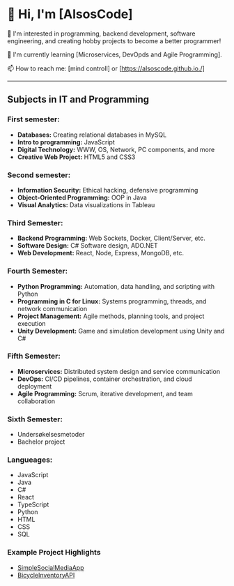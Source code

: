 # 👋 Hi, I'm [AlsosCode]

👀 I'm interested in programming, backend development, software engineering, and creating hobby projects to become a better programmer!

🌱 I'm currently learning [Microservices, DevOpds and Agile Programming].

📫 How to reach me: [mind controll] or [https://alsoscode.github.io./]

---

## Subjects in IT and Programming

### First semester:
- **Databases:** Creating relational databases in MySQL
- **Intro to programming:** JavaScript
- **Digital Technology:** WWW, OS, Network, PC components, and more
- **Creative Web Project:** HTML5 and CSS3

### Second semester:
- **Information Security:** Ethical hacking, defensive programming
- **Object-Oriented Programming:** OOP in Java
- **Visual Analytics:** Data visualizations in Tableau

### Third Semester:
- **Backend Programming:** Web Sockets, Docker, Client/Server, etc.
- **Software Design:** C# Software design, ADO.NET
- **Web Development:** React, Node, Express, MongoDB, etc.

### Fourth Semester:
- **Python Programming:** Automation, data handling, and scripting with Python
- **Programming in C for Linux:** Systems programming, threads, and network communication
- **Project Management:** Agile methods, planning tools, and project execution
- **Unity Development:** Game and simulation development using Unity and C#

### Fifth Semester:
- **Microservices:** Distributed system design and service communication
- **DevOps:** CI/CD pipelines, container orchestration, and cloud deployment
- **Agile Programming:** Scrum, iterative development, and team collaboration

### Sixth Semester:
- Undersøkelsesmetoder
- Bachelor project

### Langueages:
- JavaScript
- Java
- C#
- React
- TypeScript
- Python
- HTML
- CSS
- SQL

### Example Project Highlights
- [SimpleSocialMediaApp](https://github.com/AlsosCode/pg6301-social-media)
- [BicycleInventoryAPI](https://github.com/AlsosCode/bicycle-inventory-api)
